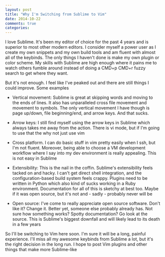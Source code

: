 ```yaml
---
layout: post
title: "Why I'm Switching from Sublime to Vim"
date: 2014-10-22
comments: true
categories:
---
```


I love Sublime. It's been my editor of choice for the past 4 years and is superior to most other modern editors. I consider myself a power user as I create my own snippets and my own build tools and am fluent with almost all of the keybinds. The only things I haven't done is make my own plugin or color scheme. My skills with Sublime are high enough where it pains me to watch others fumble around instead of doing a CMD+p CMD+r fuzzy search to get where they want.

But it's not enough. I feel like I've peaked out and there are still things I could improve. Some examples

- Vertical movement: Sublime is great at skipping words and moving to the ends of lines. It also has unparalleled cross file movement and movement to symbols. The only vertical movement I have though is page up/down, file beginning/end, and arrow keys. And that sucks.

- Arrow keys: I still find myself using the arrow keys in Sublime which always takes me away from the action. There is vi mode, but if I'm going to use that the  why not just use vim

- Cross platform. I can do basic stuff in vim pretty easily when I ssh, but I'm not fluent. Moreover, being able to choose a VM development workflow where I say into my dev environment is really appealing. This is not easy in Sublime

- Extensibility: This is the nail in the coffin. Sublime's extensibility feels tacked on and hacky. I can't get direct shell integration, and the configuration-based build system feels crappy. Plugins need to be written in Python which also kind of sucks working in a Ruby environment. Documentation for all of this is sketchy at best too. Maybe if it was open source, but it's not and - sadly - probably never will be

- Open source: I've come to really appreciate open source software. Don't like it? Change it.  Better yet, someone else probably already has. Not sure how something works? Spotty documentation? Go look at the source. This is Sublime's biggest downfall and will likely lead to its death in a few years

So I'll be switching to Vim here soon. I'm sure it will be a long, painful experience. I'll miss all my awesome keybinds from Sublime a lot, but it's the right decision in the long run. I hope to post Vim plugins and other things that make more Sublime-like
